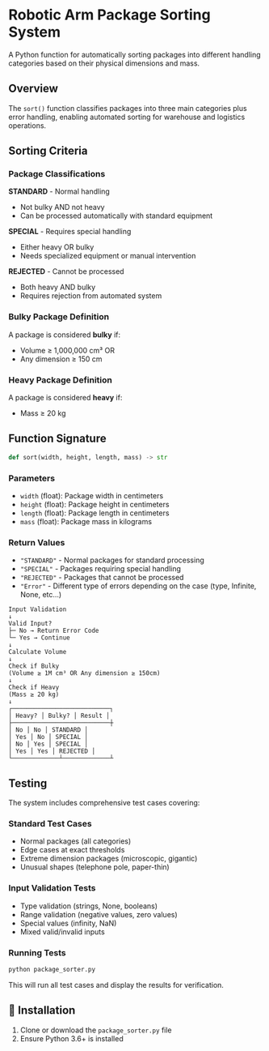 # Robotic Arm Package Sorting System

A Python function for automatically sorting packages into different handling categories based on their physical dimensions and mass.

## Overview

The `sort()` function classifies packages into three main categories plus error handling, enabling automated sorting for warehouse and logistics operations.

## Sorting Criteria

### Package Classifications

**STANDARD** - Normal handling

-   Not bulky AND not heavy
-   Can be processed automatically with standard equipment

**SPECIAL** - Requires special handling

-   Either heavy OR bulky
-   Needs specialized equipment or manual intervention

**REJECTED** - Cannot be processed

-   Both heavy AND bulky
-   Requires rejection from automated system

### Bulky Package Definition

A package is considered **bulky** if:

-   Volume ≥ 1,000,000 cm³ OR
-   Any dimension ≥ 150 cm

### Heavy Package Definition

A package is considered **heavy** if:

-   Mass ≥ 20 kg

## Function Signature

```python
def sort(width, height, length, mass) -> str
```

### Parameters

-   `width` (float): Package width in centimeters
-   `height` (float): Package height in centimeters
-   `length` (float): Package length in centimeters
-   `mass` (float): Package mass in kilograms

### Return Values

-   `"STANDARD"` - Normal packages for standard processing
-   `"SPECIAL"` - Packages requiring special handling
-   `"REJECTED"` - Packages that cannot be processed
-   `"Error"` - Different type of errors depending on the case (type, Infinite, None, etc...)

```
Input Validation
↓
Valid Input?
├─ No → Return Error Code
└─ Yes → Continue
↓
Calculate Volume
↓
Check if Bulky
(Volume ≥ 1M cm³ OR Any dimension ≥ 150cm)
↓
Check if Heavy
(Mass ≥ 20 kg)
↓
┌───────────────────────────┐
│ Heavy? │ Bulky? │ Result │
├───────────────────────────┼
│ No │ No │ STANDARD │
│ Yes │ No │ SPECIAL │
│ No │ Yes │ SPECIAL │
│ Yes │ Yes │ REJECTED │
└─────────────┴─────────────┴

```

## Testing

The system includes comprehensive test cases covering:

### Standard Test Cases

-   Normal packages (all categories)
-   Edge cases at exact thresholds
-   Extreme dimension packages (microscopic, gigantic)
-   Unusual shapes (telephone pole, paper-thin)

### Input Validation Tests

-   Type validation (strings, None, booleans)
-   Range validation (negative values, zero values)
-   Special values (infinity, NaN)
-   Mixed valid/invalid inputs

### Running Tests

```bash
python package_sorter.py
```

This will run all test cases and display the results for verification.

## 🔧 Installation

1. Clone or download the `package_sorter.py` file
2. Ensure Python 3.6+ is installed
